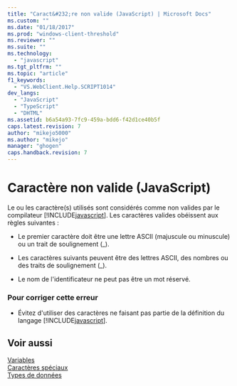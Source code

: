 ```yaml
---
title: "Caract&#232;re non valide (JavaScript) | Microsoft Docs"
ms.custom: ""
ms.date: "01/18/2017"
ms.prod: "windows-client-threshold"
ms.reviewer: ""
ms.suite: ""
ms.technology: 
  - "javascript"
ms.tgt_pltfrm: ""
ms.topic: "article"
f1_keywords: 
  - "VS.WebClient.Help.SCRIPT1014"
dev_langs: 
  - "JavaScript"
  - "TypeScript"
  - "DHTML"
ms.assetid: b6a54a93-7fc9-459a-bdd6-f42d1ce40b5f
caps.latest.revision: 7
author: "mikejo5000"
ms.author: "mikejo"
manager: "ghogen"
caps.handback.revision: 7
---
```

# Caract&#232;re non valide (JavaScript)
Le ou les caractère\(s\) utilisés sont considérés comme non valides par le compilateur [!INCLUDE[javascript](../../javascript/includes/javascript-md.md)].  Les caractères valides obéissent aux règles suivantes :  
  
-   Le premier caractère doit être une lettre ASCII \(majuscule ou minuscule\) ou un trait de soulignement \(\_\).  
  
-   Les caractères suivants peuvent être des lettres ASCII, des nombres ou des traits de soulignement \(\_\).  
  
-   Le nom de l'identificateur ne peut pas être un mot réservé.  
  
### Pour corriger cette erreur  
  
-   Évitez d'utiliser des caractères ne faisant pas partie de la définition du langage [!INCLUDE[javascript](../../javascript/includes/javascript-md.md)].  
  
## Voir aussi  
 [Variables](../../javascript/variables-javascript.md)   
 [Caractères spéciaux](../../javascript/advanced/special-characters-javascript.md)   
 [Types de données](../../javascript/data-types-javascript.md)